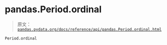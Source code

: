 # pandas.Period.ordinal

> 原文：[`pandas.pydata.org/docs/reference/api/pandas.Period.ordinal.html`](https://pandas.pydata.org/docs/reference/api/pandas.Period.ordinal.html)

```py
Period.ordinal
```
